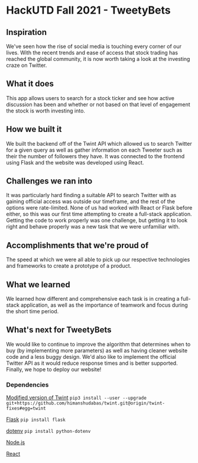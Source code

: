 # HackUTD Fall 2021 - TweetyBets

## Inspiration
We've seen how the rise of social media is touching every corner of our lives. With the recent trends and ease of access that stock trading has reached the global community, it is now worth taking a look at the investing craze on Twitter.

## What it does
This app allows users to search for a stock ticker and see how active discussion has been and whether or not based on that level of engagement the stock is worth investing into.

## How we built it
We built the backend off of the Twint API which allowed us to search Twitter for a given query as well as gather information on each Tweeter such as their the number of followers they have. It was connected to the frontend using Flask and the website was developed using React.

## Challenges we ran into
It was particularly hard finding a suitable API to search Twitter with as gaining official access was outside our timeframe, and the rest of the options were rate-limited. None of us had worked with React or Flask before either, so this was our first time attempting to create a full-stack application. Getting the code to work properly was one challenge, but getting it to look right and behave properly was a new task that we were unfamiliar with.

## Accomplishments that we're proud of
The speed at which we were all able to pick up our respective technologies and frameworks to create a prototype of a product.

## What we learned
We learned how different and comprehensive each task is in creating a full-stack application, as well as the importance of teamwork and focus during the short time period.

## What's next for TweetyBets
We would like to continue to improve the algorithm that determines when to buy (by implementing more parameters) as well as having cleaner website code and a less buggy design. We'd also like to implement the official Twitter API as it would reduce response times and is better supported. Finally, we hope to deploy our website!

### Dependencies
[Modified version of Twint](https://github.com/himanshudabas/twint) `pip3 install --user --upgrade git+https://github.com/himanshudabas/twint.git@origin/twint-fixes#egg=twint`

[Flask](https://pypi.org/project/Flask/) `pip install flask`

[dotenv](https://pypi.org/project/python-dotenv/) `pip install python-dotenv`

[Node.js](https://nodejs.org/en/)

[React](reactjs.org/)